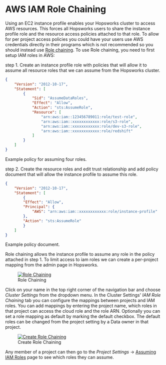# AWS IAM Role Chaining
Using an EC2 instance profile enables your Hopsworks cluster to access AWS resources. 
This forces all Hopsworks users to share the instance profile role and the resource access policies attached to 
that role. To allow for per project access policies you could have your users use AWS credentials directly in 
their programs which is not recommended so you should instead use [Role chaining](https://docs.aws.amazon.com/IAM/latest/UserGuide/id_roles_terms-and-concepts.html#iam-term-role-chaining).
To use Role chaining, you need to first setup IAM roles in AWS:

 step 1. Create an instance profile role with policies that will allow it to assume all resource roles that we can 
 assume 
from the Hopsworks cluster.

```json
{
    "Version": "2012-10-17",
    "Statement": [
        {
            "Sid": "AssumeDataRoles",
            "Effect": "Allow",
            "Action": "sts:AssumeRole",
            "Resource": [
                "arn:aws:iam::123456789011:role/test-role",
                "arn:aws:iam::xxxxxxxxxxxx:role/s3-role",
                "arn:aws:iam::xxxxxxxxxxxx:role/dev-s3-role",
                "arn:aws:iam::xxxxxxxxxxxx:role/redshift"
            ]
        }
    ]
}
```
<figcaption>Example policy for assuming four roles.</figcaption>

 step 2. Create the resource roles and edit trust relationship and add policy document that will allow the instance 
 profile 
to assume this role.

```json
{
    "Version": "2012-10-17",
    "Statement": [
        {
        "Effect": "Allow",
        "Principal": {
            "AWS": "arn:aws:iam::xxxxxxxxxxxx:role/instance-profile"
        },
        "Action": "sts:AssumeRole"
        }
    ]
}
```
<figcaption>Example policy document.</figcaption>

Role chaining allows the instance profile to assume any role in the policy attached in step 1. To limit access to 
iam roles we can create a per-project mapping from the admin page in Hopsworks.

<figure>
  <a href="../../assets/images/admin/iam-role/cluster-settings.png">
    <img src="../../assets/images/admin/iam-role/cluster-settings.png" alt="Role Chaining"/>
  </a>
  <figcaption>Role Chaining</figcaption>
</figure>

Click on your name in the top right corner of the navigation bar and choose _Cluster Settings_ from the dropdown menu.
In the Cluster Settings' _IAM Role Chaining_ tab you can configure the mappings between projects and IAM roles.
You can add mappings by entering the project name, which roles in that project can access the cloud role and the 
role ARN. 
Optionally you can set a role mapping as default by marking the default checkbox. The default roles can be changed from 
the project setting by a Data owner in that project.

<figure>
  <a href="../../assets/images/admin/iam-role/new-role-chaining.png">
    <img src="../../assets/images/admin/iam-role/new-role-chaining.png" alt="Create Role Chaining"/>
  </a>
  <figcaption>Create Role Chaining</figcaption>
</figure>

Any member of a project can then go to the _Project Settings_ -> 
[Assuming IAM Roles](../compute/project/iamRoleChaining.md) page to see which roles they can assume.